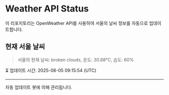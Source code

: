 
# Weather API Status

이 리포지토리는 OpenWeather API를 사용하여 서울의 날씨 정보를 자동으로 업데이트합니다.

## 현재 서울 날씨
> 서울의 현재 날씨: broken clouds, 온도: 30.88°C, 습도: 60%

⏳ 업데이트 시간: 2025-08-05 09:15:54 (UTC)

---
자동 업데이트 봇에 의해 관리됩니다.
